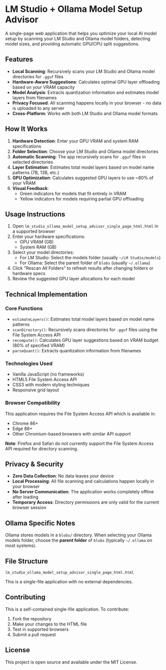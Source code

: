 # LM Studio + Ollama Model Setup Advisor

A single-page web application that helps you optimize your local AI model setup by scanning your LM Studio and Ollama model folders, detecting model sizes, and providing automatic GPU/CPU split suggestions.

## Features

- **Local Scanning**: Recursively scans your LM Studio and Ollama model directories for `.gguf` files
- **Hardware-Aware Suggestions**: Calculates optimal GPU layer offloading based on your VRAM capacity
- **Model Analysis**: Extracts quantization information and estimates model layers from filenames
- **Privacy Focused**: All scanning happens locally in your browser - no data is uploaded to any server
- **Cross-Platform**: Works with both LM Studio and Ollama model formats

## How It Works

1. **Hardware Detection**: Enter your GPU VRAM and system RAM specifications
2. **Folder Selection**: Choose your LM Studio and Ollama model directories
3. **Automatic Scanning**: The app recursively scans for `.gguf` files in selected directories
4. **Layer Estimation**: Estimates total model layers based on model name patterns (7B, 13B, etc.)
5. **GPU Optimization**: Calculates suggested GPU layers to use ~80% of your VRAM
6. **Visual Feedback**: 
   - Green indicators for models that fit entirely in VRAM
   - Yellow indicators for models requiring partial GPU offloading

## Usage Instructions

1. Open `lm_studio_ollama_model_setup_advisor_single_page_html.html` in a supported browser
2. Enter your hardware specifications:
   - GPU VRAM (GB)
   - System RAM (GB)
3. Select your model directories:
   - For LM Studio: Select the models folder (usually `~/LM Studio/models`)
   - For Ollama: Select the parent folder of `blobs` (usually `~/.ollama`)
4. Click "Rescan All Folders" to refresh results after changing folders or hardware specs
5. Review the suggested GPU layer allocations for each model

## Technical Implementation

### Core Functions

- `estimateLayers()`: Estimates total model layers based on model name patterns
- `scanDirectory()`: Recursively scans directories for `.gguf` files using the File System Access API
- `recompute()`: Calculates GPU layer suggestions based on VRAM budget (80% of specified VRAM)
- `parseQuant()`: Extracts quantization information from filenames

### Technologies Used

- Vanilla JavaScript (no frameworks)
- HTML5 File System Access API
- CSS3 with modern styling techniques
- Responsive grid layout

### Browser Compatibility

This application requires the File System Access API which is available in:
- Chrome 86+
- Edge 86+
- Other Chromium-based browsers with similar API support

**Note**: Firefox and Safari do not currently support the File System Access API required for directory scanning.

## Privacy & Security

- **Zero Data Collection**: No data leaves your device
- **Local Processing**: All file scanning and calculations happen locally in your browser
- **No Server Communication**: The application works completely offline after loading
- **Temporary Access**: Directory permissions are only valid for the current browser session

## Ollama Specific Notes

Ollama stores models in a `blobs/` directory. When selecting your Ollama models folder, choose the **parent folder** of `blobs` (typically `~/.ollama` on most systems).

## File Structure

```
lm_studio_ollama_model_setup_advisor_single_page_html.html
```

This is a single-file application with no external dependencies.

## Contributing

This is a self-contained single-file application. To contribute:

1. Fork the repository
2. Make your changes to the HTML file
3. Test in supported browsers
4. Submit a pull request

## License

This project is open source and available under the MIT License.